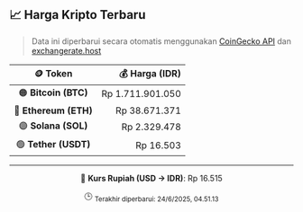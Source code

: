 

<!-- HARGA_KRIPTO -->
## 📈 Harga Kripto Terbaru

> Data ini diperbarui secara otomatis menggunakan [CoinGecko API](https://www.coingecko.com/) dan [exchangerate.host](https://exchangerate.host/)

<div align="center">

| 🪙 Token | 💰 Harga (IDR) |
|:------:|---------------:|
| 🟠 **Bitcoin (BTC)**   | Rp 1.711.901.050 |
| 🔵 **Ethereum (ETH)**  | Rp 38.671.371 |
| 🟣 **Solana (SOL)**    | Rp 2.329.478 |
| 🟢 **Tether (USDT)**   | Rp 16.503 |

---

💱 **Kurs Rupiah (USD → IDR)**: Rp 16.515

🕒 <sub>Terakhir diperbarui: 24/6/2025, 04.51.13</sub>

</div>
<!-- /HARGA_KRIPTO -->